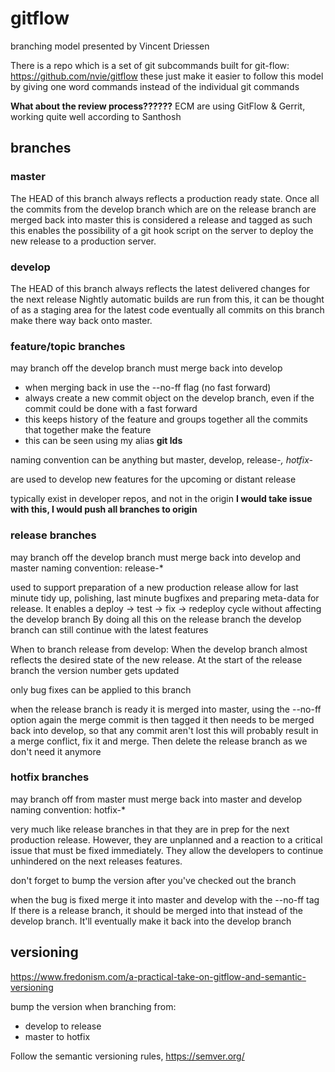 # gitflow

branching model presented by Vincent Driessen

There is a repo which is a set of git subcommands built for git-flow: https://github.com/nvie/gitflow
these just make it easier to follow this model by giving one word commands instead of the individual git commands

**What about the review process??????**
ECM are using GitFlow & Gerrit, working quite well according to Santhosh

## branches

### master

The HEAD of this branch always reflects a production ready state.
Once all the commits from the develop branch which are on the release branch are merged back into master this is considered a release and tagged as such
this enables the possibility of a git hook script on the server to deploy the new release to a production server.

### develop

The HEAD of this branch always reflects the latest delivered changes for the next release
Nightly automatic builds are run from this, it can be thought of as a staging area for the latest code
eventually all commits on this branch make there way back onto master.

### feature/topic branches

may branch off the develop branch
must merge back into develop

* when merging back in use the --no-ff flag (no fast forward)
* always create a new commit object on the develop branch, even if the commit could be done with a fast forward
* this keeps history of the feature and groups together all the commits that together make the feature
* this can be seen using my alias **git lds**

naming convention can be anything but master, develop, release-*, hotfix-*

are used to develop new features for the upcoming or distant release

typically exist in developer repos, and not in the origin
**I would take issue with this, I would push all branches to origin**

### release branches

may branch off the develop branch
must merge back into develop and master
naming convention: release-*

used to support preparation of a new production release
allow for last minute tidy up, polishing, last minute bugfixes and preparing meta-data for release.
It enables a deploy -> test -> fix -> redeploy cycle without affecting the develop branch
By doing all this on the release branch the develop branch can still continue with the latest features

When to branch release from develop: When the develop branch almost reflects the desired state of the new release.
At the start of the release branch the version number gets updated

only bug fixes can be applied to this branch

when the release branch is ready it is merged into master, using the --no-ff option again
the merge commit is then tagged
it then needs to be merged back into develop, so that any commit aren't lost
this will probably result in a merge conflict, fix it and merge.
Then delete the release branch as we don't need it anymore

### hotfix branches

may branch off from master
must merge back into master and develop
naming convention: hotfix-*

very much like release branches in that they are in prep for the next production release.
However, they are unplanned and a reaction to a critical issue that must be fixed immediately.
They allow the developers to continue unhindered on the next releases features.

don't forget to bump the version after you've checked out the branch

when the bug is fixed merge it into master and develop with the --no-ff tag
If there is a release branch, it should be merged into that instead of the develop branch. It'll eventually make it back into the develop branch

## versioning

https://www.fredonism.com/a-practical-take-on-gitflow-and-semantic-versioning

bump the version when branching from:

* develop to release
* master to hotfix

Follow the semantic versioning rules, https://semver.org/